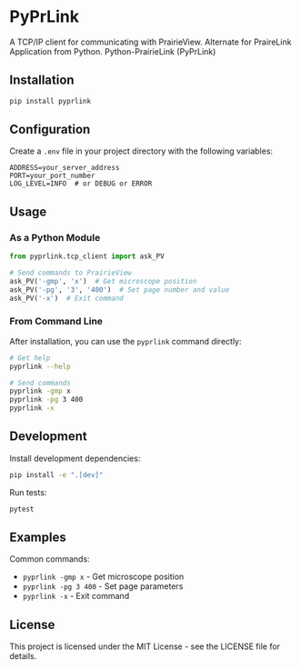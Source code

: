 # PyPrLink

A TCP/IP client for communicating with PrairieView.
Alternate for PraireLink Application from Python. 
Python-PrairieLink (PyPrLink)

## Installation

```bash
pip install pyprlink
```

## Configuration

Create a `.env` file in your project directory with the following variables:
```
ADDRESS=your_server_address
PORT=your_port_number
LOG_LEVEL=INFO  # or DEBUG or ERROR
```

## Usage

### As a Python Module

```python
from pyprlink.tcp_client import ask_PV

# Send commands to PrairieView
ask_PV('-gmp', 'x')  # Get microscope position
ask_PV('-pg', '3', '400')  # Set page number and value
ask_PV('-x')  # Exit command
```

### From Command Line

After installation, you can use the `pyprlink` command directly:

```bash
# Get help
pyprlink --help

# Send commands
pyprlink -gmp x
pyprlink -pg 3 400
pyprlink -x
```

## Development

Install development dependencies:

```bash
pip install -e ".[dev]"
```

Run tests:

```bash
pytest
```

## Examples

Common commands:
- `pyprlink -gmp x` - Get microscope position
- `pyprlink -pg 3 400` - Set page parameters
- `pyprlink -x` - Exit command

## License

This project is licensed under the MIT License - see the LICENSE file for details.
